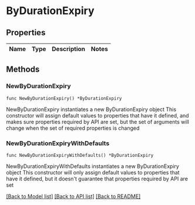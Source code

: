 # ByDurationExpiry

## Properties

Name | Type | Description | Notes
------------ | ------------- | ------------- | -------------

## Methods

### NewByDurationExpiry

`func NewByDurationExpiry() *ByDurationExpiry`

NewByDurationExpiry instantiates a new ByDurationExpiry object
This constructor will assign default values to properties that have it defined,
and makes sure properties required by API are set, but the set of arguments
will change when the set of required properties is changed

### NewByDurationExpiryWithDefaults

`func NewByDurationExpiryWithDefaults() *ByDurationExpiry`

NewByDurationExpiryWithDefaults instantiates a new ByDurationExpiry object
This constructor will only assign default values to properties that have it defined,
but it doesn't guarantee that properties required by API are set


[[Back to Model list]](../README.md#documentation-for-models) [[Back to API list]](../README.md#documentation-for-api-endpoints) [[Back to README]](../README.md)


